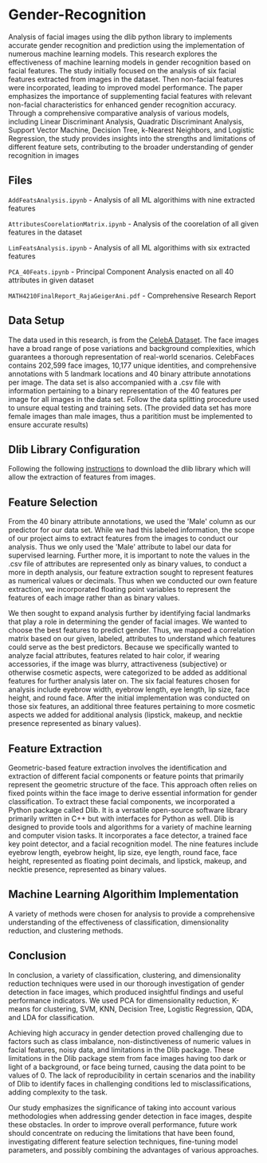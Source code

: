 # Gender-Recognition
Analysis of facial images using the dlib python library to implements accurate gender recognition and prediction using the implementation of numerous machine learning models. This research explores the effectiveness of machine learning models in gender recognition based on facial features. The study initially focused on the analysis of six facial features extracted from images in the dataset. Then non-facial features were incorporated, leading to improved model performance. The paper emphasizes the importance of supplementing facial features with relevant non-facial characteristics for enhanced gender recognition accuracy. Through a comprehensive comparative analysis of various models, including Linear Discriminant Analysis, Quadratic Discriminant Analysis, Support Vector Machine, Decision Tree, k-Nearest Neighbors, and Logistic Regression, the study provides insights into the strengths and limitations of different feature sets, contributing to the broader understanding of gender recognition in images

## Files
`AddFeatsAnalysis.ipynb` - Analysis of all ML algorithims with nine extracted features

`AttributesCoorelationMatrix.ipynb` - Analysis of the coorelation of all given features in the dataset

`LimFeatsAnalysis.ipynb` - Analysis of all ML algorithims with six extracted features

`PCA_40Feats.ipynb` - Principal Component Analysis enacted on all 40 attributes in given dataset

`MATH4210FinalReport_RajaGeigerAni.pdf` - Comprehensive Research Report

## Data Setup
The data used in this research, is from the [CelebA Dataset](https://www.kaggle.com/datasets/jessicali9530/celeba-dataset?resource=download-directory). The face images have a broad range of pose variations and background complexities, which guarantees a thorough representation of real-world scenarios. CelebFaces contains 202,599 face images, 10,177 unique identities, and comprehensive annotations with 5 landmark locations and 40 binary attribute annotations per image. The data set is also accompanied with a .csv file with information pertaining to a binary representation of the 40 features per image for all images in the data set. Follow the data splitting procedure used to unsure equal testing and training sets. (The provided data set has more female images than male images, thus a paritition must be implemented to ensure accurate results) 
## Dlib Library Configuration
Following the following [instructions](https://www.geeksforgeeks.org/how-to-install-dlib-library-for-python-in-windows-10/) to download the dlib library which will allow the extraction of features from images. 
## Feature Selection
From the 40 binary attribute annotations, we used the 'Male' column as our predictor for our data set. While we had this labeled information, the scope of our project aims to extract features from the images to conduct our analysis. Thus we only used the 'Male' attribute to label our data for supervised learning. Further more, it is important to note the values in the .csv file of attributes are represented only as binary values, to conduct a more in depth analysis, our feature extraction sought to represent features as numerical values or decimals. Thus when we conducted our own feature extraction, we incorporated floating point variables to represent the features of each image rather than as binary values.

We then sought to expand analysis further by identifying facial landmarks that play a role in determining the gender of facial images. We wanted to choose the best features to predict gender. Thus, we mapped a correlation matrix based on our given, labeled, attributes to understand which features could serve as the best predictors. Because we specifically wanted to analyze facial attributes, features related to hair color, if wearing accessories, if the image was blurry, attractiveness (subjective) or otherwise cosmetic aspects, were categorized to be added as additional features for further analysis later on. The six facial features chosen for analysis include eyebrow width, eyebrow length, eye length, lip size, face height, and round face. After the initial implementation was conducted on those six features, an additional three features pertaining to more cosmetic aspects we added for additional analysis (lipstick, makeup, and necktie presence represented as binary values).

## Feature Extraction
Geometric-based feature extraction involves the identification and extraction of different facial components or feature points that primarily represent the geometric structure of the face. This approach often relies on fixed points within the face image to derive essential information for gender classification. To extract these facial components, we incorporated a Python package called Dlib. It is a versatile open-source software library primarily written in C++ but with interfaces for Python as well. Dlib is designed to provide tools and algorithms for a variety of machine learning and computer vision tasks. It incorporates a face detector, a trained face key point detector, and a facial recognition model. The nine features include eyebrow length, eyebrow height, lip size, eye length, round face, face height, represented as floating point decimals, and lipstick, makeup, and necktie presence, represented as binary values.

## Machine Learning Algorithim Implementation
A variety of methods were chosen for analysis to provide a comprehensive understanding of the effectiveness of classification, dimensionality reduction, and clustering methods. 

## Conclusion
In conclusion, a variety of classification, clustering, and dimensionality reduction techniques were used in our thorough investigation of gender detection in face images, which produced insightful findings and useful performance indicators. We used PCA for dimensionality reduction, K-means for clustering, SVM, KNN, Decision Tree, Logistic Regression, QDA, and LDA for classification. 

Achieving high accuracy in gender detection proved challenging due to factors such as class imbalance, non-distinctiveness of numeric values in facial features, noisy data, and limitations in the Dlib package. These limitations in the Dlib package stem from face images having too dark or light of a background, or face being turned, causing the data point to be values of 0. The lack of reproducibility in certain scenarios and the inability of Dlib to identify faces in challenging conditions led to misclassifications, adding complexity to the task.

Our study emphasizes the significance of taking into account various methodologies when addressing gender detection in face images, despite these obstacles. In order to improve overall performance, future work should concentrate on reducing the limitations that have been found, investigating different feature selection techniques, fine-tuning model parameters, and possibly combining the advantages of various approaches.
